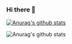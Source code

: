 ### Hi there 👋
[![Anurag's github stats](https://github-readme-stats.vercel.app/api?username=cyylog)](https://github.com/anuraghazra/github-readme-stats)

![Anurag's github stats](https://github-readme-stats.vercel.app/api?username=cyylog&show_icons=true)


<!--
**cyylog/cyylog** is a ✨ _special_ ✨ repository because its `README.md` (this file) appears on your GitHub profile.

Here are some ideas to get you started:

- 🔭 I’m currently working on ...
- 🌱 I’m currently learning ...
- 👯 I’m looking to collaborate on ...
- 🤔 I’m looking for help with ...
- 💬 Ask me about ...
- 📫 How to reach me: ...
- 😄 Pronouns: ...
- ⚡ Fun fact: ...
-->
